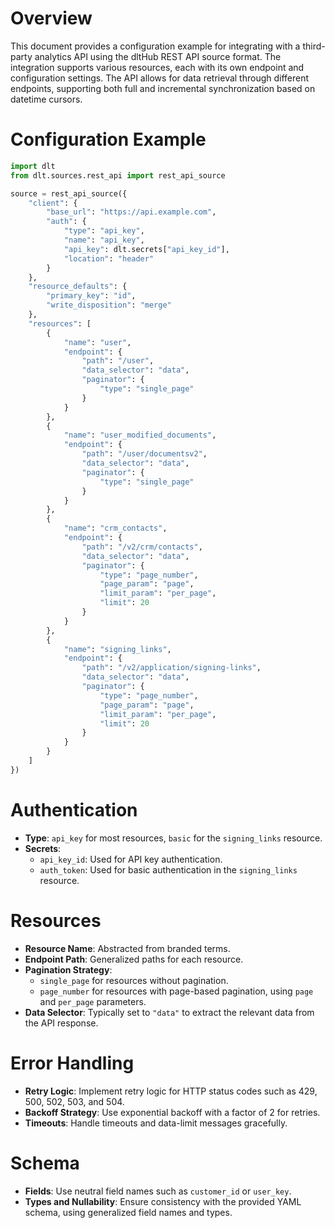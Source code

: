 # Overview

This document provides a configuration example for integrating with a third-party analytics API using the dltHub REST API source format. The integration supports various resources, each with its own endpoint and configuration settings. The API allows for data retrieval through different endpoints, supporting both full and incremental synchronization based on datetime cursors.

# Configuration Example

```python
import dlt
from dlt.sources.rest_api import rest_api_source

source = rest_api_source({
    "client": {
        "base_url": "https://api.example.com",
        "auth": {
            "type": "api_key",
            "name": "api_key",
            "api_key": dlt.secrets["api_key_id"],
            "location": "header"
        }
    },
    "resource_defaults": {
        "primary_key": "id",
        "write_disposition": "merge"
    },
    "resources": [
        {
            "name": "user",
            "endpoint": {
                "path": "/user",
                "data_selector": "data",
                "paginator": {
                    "type": "single_page"
                }
            }
        },
        {
            "name": "user_modified_documents",
            "endpoint": {
                "path": "/user/documentsv2",
                "data_selector": "data",
                "paginator": {
                    "type": "single_page"
                }
            }
        },
        {
            "name": "crm_contacts",
            "endpoint": {
                "path": "/v2/crm/contacts",
                "data_selector": "data",
                "paginator": {
                    "type": "page_number",
                    "page_param": "page",
                    "limit_param": "per_page",
                    "limit": 20
                }
            }
        },
        {
            "name": "signing_links",
            "endpoint": {
                "path": "/v2/application/signing-links",
                "data_selector": "data",
                "paginator": {
                    "type": "page_number",
                    "page_param": "page",
                    "limit_param": "per_page",
                    "limit": 20
                }
            }
        }
    ]
})
```

# Authentication

- **Type**: `api_key` for most resources, `basic` for the `signing_links` resource.
- **Secrets**: 
  - `api_key_id`: Used for API key authentication.
  - `auth_token`: Used for basic authentication in the `signing_links` resource.

# Resources

- **Resource Name**: Abstracted from branded terms.
- **Endpoint Path**: Generalized paths for each resource.
- **Pagination Strategy**: 
  - `single_page` for resources without pagination.
  - `page_number` for resources with page-based pagination, using `page` and `per_page` parameters.
- **Data Selector**: Typically set to `"data"` to extract the relevant data from the API response.

# Error Handling

- **Retry Logic**: Implement retry logic for HTTP status codes such as 429, 500, 502, 503, and 504.
- **Backoff Strategy**: Use exponential backoff with a factor of 2 for retries.
- **Timeouts**: Handle timeouts and data-limit messages gracefully.

# Schema

- **Fields**: Use neutral field names such as `customer_id` or `user_key`.
- **Types and Nullability**: Ensure consistency with the provided YAML schema, using generalized field names and types.